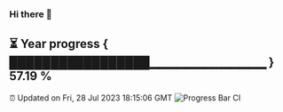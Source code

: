 ### Hi there 👋
⏳ Year progress { █████████████████▁▁▁▁▁▁▁▁▁▁▁▁▁ } 57.19 %
---
⏰ Updated on Fri, 28 Jul 2023 18:15:06 GMT
![Progress Bar CI](https://github.com/liununu/liununu/workflows/Progress%20Bar%20CI/badge.svg)
